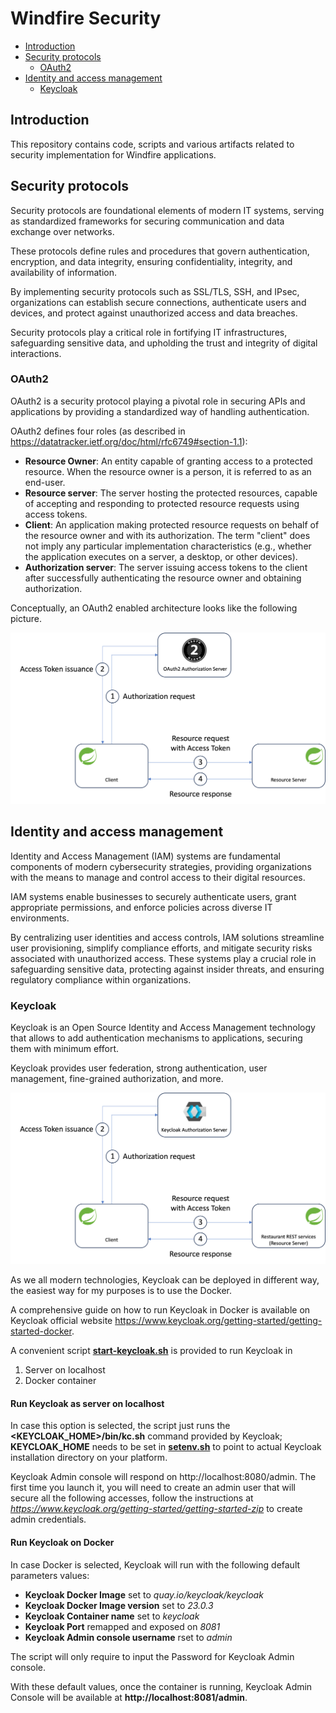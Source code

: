 # Windfire Security
- [Introduction](#introduction)
- [Security protocols](#security-protocols)
    - [OAuth2](#OAuth2)
- [Identity and access management](#identity-and-access-management)
    - [Keycloak](#Keycloak)

## Introduction
This repository contains code, scripts and various artifacts related to security implementation for Windfire applications.

## Security protocols
Security protocols are foundational elements of modern IT systems, serving as standardized frameworks for securing communication and data exchange over networks. 

These protocols define rules and procedures that govern authentication, encryption, and data integrity, ensuring confidentiality, integrity, and availability of information. 

By implementing security protocols such as SSL/TLS, SSH, and IPsec, organizations can establish secure connections, authenticate users and devices, and protect against unauthorized access and data breaches. 

Security protocols play a critical role in fortifying IT infrastructures, safeguarding sensitive data, and upholding the trust and integrity of digital interactions.

### OAuth2
OAuth2 is a security protocol playing a pivotal role in securing APIs and applications by providing a standardized way of handling authentication.

OAuth2 defines four roles (as described in https://datatracker.ietf.org/doc/html/rfc6749#section-1.1):
* **Resource Owner**: An entity capable of granting access to a protected resource. When the resource owner is a person, it is referred to as an end-user.
* **Resource server**: The server hosting the protected resources, capable of accepting and responding to protected resource requests using access tokens.
* **Client**: An application making protected resource requests on behalf of the resource owner and with its authorization. The term "client" does not imply any particular implementation characteristics (e.g., whether the application executes on a server, a desktop, or other devices).
* **Authorization server**: The server issuing access tokens to the client after successfully authenticating the resource owner and obtaining authorization.

Conceptually, an OAuth2 enabled architecture looks like the following picture.

![](oauth2/img/OAuth2_enabled_architecture.png)

## Identity and access management
Identity and Access Management (IAM) systems are fundamental components of modern cybersecurity strategies, providing organizations with the means to manage and control access to their digital resources. 

IAM systems enable businesses to securely authenticate users, grant appropriate permissions, and enforce policies across diverse IT environments. 

By centralizing user identities and access controls, IAM solutions streamline user provisioning, simplify compliance efforts, and mitigate security risks associated with unauthorized access. These systems play a crucial role in safeguarding sensitive data, protecting against insider threats, and ensuring regulatory compliance within organizations.

### Keycloak
Keycloak is an Open Source Identity and Access Management technology that allows to add authentication mechanisms to applications, securing them with minimum effort.

Keycloak provides user federation, strong authentication, user management, fine-grained authorization, and more.

![](oauth2/img/Keycloak_NoSSL.png)

As we all modern technologies, Keycloak can be deployed in different way, the easiest way for my purposes is to use the Docker.

A comprehensive guide on how to run Keycloak in Docker is available on Keycloak official website https://www.keycloak.org/getting-started/getting-started-docker.

A convenient script **[start-keycloak.sh](oauth2/keycloak/start-keycloak.sh)** is provided to run Keycloak in
1. Server on localhost
2. Docker container

#### Run Keycloak as server on localhost
In case this option is selected, the script just runs the **<KEYCLOAK_HOME>/bin/kc.sh** command provided by Keycloak; **KEYCLOAK_HOME** needs to be set in **[setenv.sh](setenv.sh)** to point to actual Keycloak installation directory on your platform.

Keycloak Admin console will respond on http://localhost:8080/admin. The first time you launch it, you will need to create an admin user that will secure all the following accesses, follow the instructions at *https://www.keycloak.org/getting-started/getting-started-zip* to create admin credentials.

#### Run Keycloak on Docker
In case Docker is selected, Keycloak will run with the following default parameters values:
* **Keycloak Docker Image** set to *quay.io/keycloak/keycloak*
* **Keycloak Docker Image version** set to *23.0.3*
* **Keycloak Container name** set to *keycloak*
* **Keycloak Port** remapped and exposed on *8081*
* **Keycloak Admin console username** rset to *admin*

The script will only require to input the Password for Keycloak Admin console.

With these default values, once the container is running, Keycloak Admin Console will be available at **http://localhost:8081/admin**.